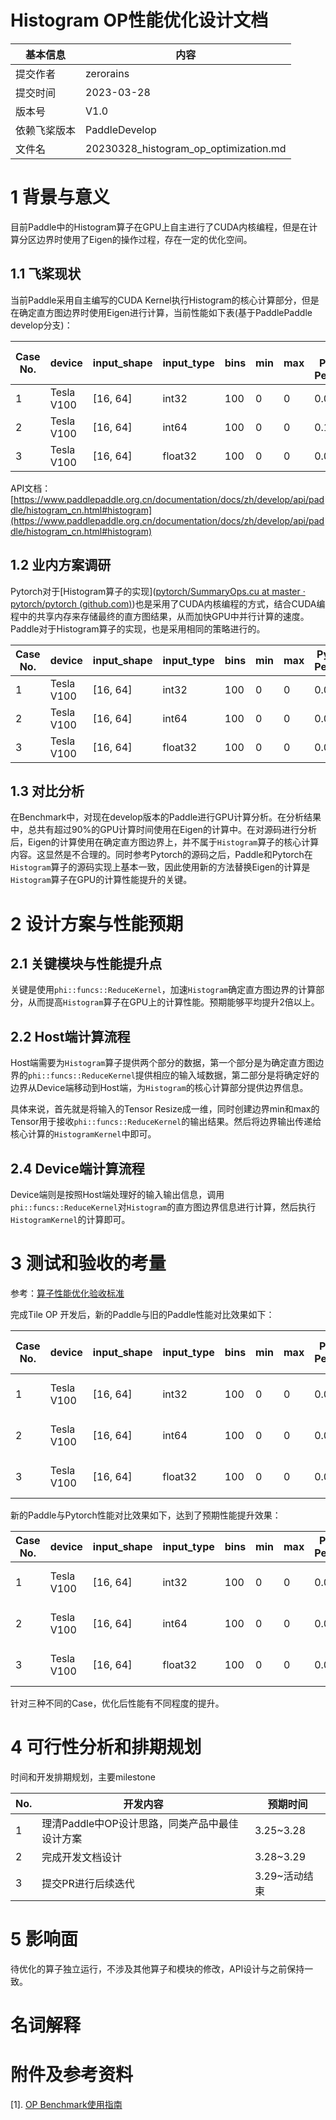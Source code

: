 # Histogram OP性能优化设计文档


| 基本信息     | 内容                                      |
| ------------ | ----------------------------------------- |
| 提交作者     | zerorains                                 |
| 提交时间     | 2023-03-28                                |
| 版本号       | V1.0                                      |
| 依赖飞桨版本 | PaddleDevelop                             |
| 文件名       | 20230328_histogram_op_optimization.md<br> |


# 1 背景与意义

目前Paddle中的Histogram算子在GPU上自主进行了CUDA内核编程，但是在计算分区边界时使用了Eigen的操作过程，存在一定的优化空间。

## 1.1 飞桨现状

当前Paddle采用自主编写的CUDA Kernel执行Histogram的核心计算部分，但是在确定直方图边界时使用Eigen进行计算，当前性能如下表(基于PaddlePaddle　develop分支)：


| Case No. | device| input_shape | input_type | bins | min | max |old Paddle Perf(ms) |
|---|---|---|---|---|---|---|---|
| 1 | Tesla V100 | [16, 64] | int32 | 100 | 0 | 0 |    0.09403 |
| 2 | Tesla V100 | [16, 64] | int64 | 100 | 0    | 0 | 0.13624 |
| 3 | Tesla V100 | [16, 64] | float32 | 100 | 0 | 0 |  0.01889 |

API文档：[https://www.paddlepaddle.org.cn/documentation/docs/zh/develop/api/paddle/histogram_cn.html#histogram](https://www.paddlepaddle.org.cn/documentation/docs/zh/develop/api/paddle/histogram_cn.html#histogram)

## 1.2 业内方案调研


Pytorch对于[Histogram算子的实现]([pytorch/SummaryOps.cu at master · pytorch/pytorch (github.com)](https://github.com/pytorch/pytorch/blob/master/aten/src/ATen/native/cuda/SummaryOps.cu#L55))也是采用了CUDA内核编程的方式，结合CUDA编程中的共享内存来存储最终的直方图结果，从而加快GPU中并行计算的速度。Paddle对于Histogram算子的实现，也是采用相同的策略进行的。

| Case No. | device| input_shape | input_type | bins | min | max |Pytorch Perf(ms) |
|---|---|---|---|---|---|---|---|
| 1 | Tesla V100 | [16, 64] | int32   | 100 | 0 | 0 | 0.02255 |
| 2 | Tesla V100 | [16, 64] | int64   | 100 | 0 | 0 | 0.03424 |
| 3 | Tesla V100 | [16, 64] | float32 | 100 | 0 | 0 | 0.02250 |

## 1.3 对比分析

在Benchmark中，对现在develop版本的Paddle进行GPU计算分析。在分析结果中，总共有超过90%的GPU计算时间使用在Eigen的计算中。在对源码进行分析后，Eigen的计算使用在确定直方图边界上，并不属于`Histogram`算子的核心计算内容。这显然是不合理的。同时参考Pytorch的源码之后，Paddle和Pytorch在`Histogram`算子的源码实现上基本一致，因此使用新的方法替换Eigen的计算是`Histogram`算子在GPU的计算性能提升的关键。

# 2 设计方案与性能预期

## 2.1 关键模块与性能提升点

关键是使用`phi::funcs::ReduceKernel`，加速`Histogram`确定直方图边界的计算部分，从而提高`Histogram`算子在GPU上的计算性能。预期能够平均提升2倍以上。

## 2.2 Host端计算流程

Host端需要为`Histogram`算子提供两个部分的数据，第一个部分是为确定直方图边界的`phi::funcs::ReduceKernel`提供相应的输入域数据，第二部分是将确定好的边界从Device端移动到Host端，为`Histogram`的核心计算部分提供边界信息。

具体来说，首先就是将输入的Tensor Resize成一维，同时创建边界min和max的Tensor用于接收`phi::funcs::ReduceKernel`的输出结果。然后将边界输出传递给核心计算的`HistogramKernel`中即可。

## 2.4 Device端计算流程

Device端则是按照Host端处理好的输入输出信息，调用`phi::funcs::ReduceKernel`对`Histogram`的直方图边界信息进行计算，然后执行`HistogramKernel`的计算即可。

# 3 测试和验收的考量

参考：[算子性能优化验收标准](http://agroup.baidu.com/paddle-perf/md/article/4892913)

完成Tile OP 开发后，新的Paddle与旧的Paddle性能对比效果如下：

| Case No. | device| input_shape | input_type | bins | min | max |Paddle Perf(ms) |old Paddle Perf(ms) |diff|
|---|---|---|---|---|---|---|---|---|---|
| 1 | Tesla V100 | [16, 64] | int32   | 100 | 0 | 0 | 0.01753 |0.09403|faster than 436.39% |
| 2 | Tesla V100 | [16, 64] | int64   | 100 | 0 | 0 | 0.01817 |0.13624|faster than 649.81%|
| 3 | Tesla V100 | [16, 64] | float32 | 100 | 0 | 0 | 0.01727 |0.01889|faster than 9.38%|

新的Paddle与Pytorch性能对比效果如下，达到了预期性能提升效果：

| Case No. | device| input_shape | input_type | bins | min | max |Paddle Perf(ms) |Pytorch Perf(ms) |diff|
|---|---|---|---|---|---|---|---|---|---|
| 1 | Tesla V100 | [16, 64] | int32   | 100 | 0 | 0 | 0.01753 |0.02255|faster than 28.64%|
| 2 | Tesla V100 | [16, 64] | int64   | 100 | 0 | 0 | 0.01817 |0.03424|faster than 88.44%|
| 3 | Tesla V100 | [16, 64] | float32 | 100 | 0 | 0 | 0.01727 |0.02250|faster than 30.28%|

针对三种不同的Case，优化后性能有不同程度的提升。   

# 4 可行性分析和排期规划

时间和开发排期规划，主要milestone

| No. | 开发内容 | 预期时间 |
|---|---|---|
| 1 | 理清Paddle中OP设计思路，同类产品中最佳设计方案  | 3.25~3.28 |
| 2 | 完成开发文档设计  | 3.28~3.29 |
| 3 | 提交PR进行后续迭代 | 3.29~活动结束 |


# 5 影响面

待优化的算子独立运行，不涉及其他算子和模块的修改，API设计与之前保持一致。


# 名词解释



# 附件及参考资料
[1]. [OP Benchmark使用指南](https://github.com/PaddlePaddle/benchmark/blob/master/api/README.md)

